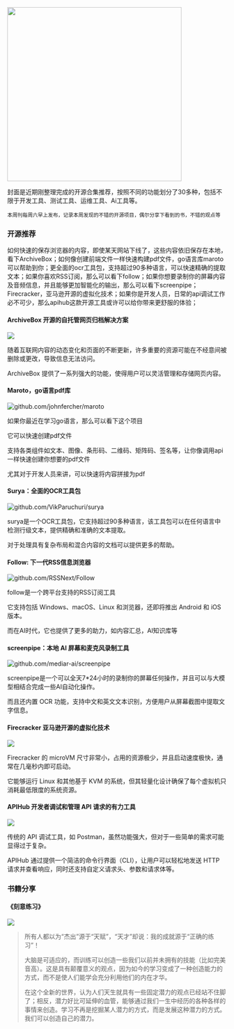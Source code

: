 <img src="https://img.picui.cn/free/2024/10/25/671b450f6dc5d.png" width="400" />

封面是近期刚整理完成的开源合集推荐，按照不同的功能划分了30多种，包括不限于开发工具、测试工具、运维工具、Ai工具等。

<small>本周刊每周六早上发布，记录本周发现的不错的开源项目，偶尔分享下看到的书，不错的观点等</small>  

### 开源推荐

如何快速的保存浏览器的内容，即使某天网站下线了，这些内容依旧保存在本地，看下ArchiveBox；如何像创建前端文件一样快速构建pdf文件，go语言库maroto可以帮助到你；更全面的ocr工具包，支持超过90多种语言，可以快速精确的提取文本；如果你喜欢RSS订阅，那么可以看下follow；如果你想要录制你的屏幕内容及音频信息，并且能够更加智能化的输出，那么可以看下screenpipe；Firecracker，亚马逊开源的虚拟化技术；如果你是开发人员，日常的api调试工作必不可少，那么apihub这款开源工具或许可以给你带来更舒服的体验；

#### ArchiveBox 开源的自托管网页归档解决方案

![](../../../public/assets/02/image-6.png)

随着互联网内容的动态变化和页面的不断更新，许多重要的资源可能在不经意间被删除或更改，导致信息无法访问。

ArchiveBox 提供了一系列强大的功能，使得用户可以灵活管理和存储网页内容。

#### Maroto，go语言pdf库

![github.com/johnfercher/maroto](../../../public/assets/02/image.png)

如果你最近在学习go语言，那么可以看下这个项目

它可以快速创建pdf文件

支持各类组件如文本、图像、条形码、二维码、矩阵码、签名等，让你像调用api一样快速创建你想要的pdf文件

尤其对于开发人员来讲，可以快速将内容拼接为pdf

#### Surya：全面的OCR工具包

![github.com/VikParuchuri/surya](../../../public/assets/02/image-1.png)

surya是一个OCR工具包，它支持超过90多种语言，该工具包可以在任何语言中检测行级文本，提供精确和准确的文本提取。

对于处理具有复杂布局和混合内容的文档可以提供更多的帮助。


#### Follow: 下一代RSS信息浏览器

![github.com/RSSNext/Follow](../../../public/assets/02/image-2.png)

follow是一个跨平台支持的RSS订阅工具

它支持包括 Windows、macOS、Linux 和浏览器，还即将推出 Android 和 iOS 版本。

而在AI时代，它也提供了更多的助力，如内容汇总，AI知识库等


#### screenpipe：本地 AI 屏幕和麦克风录制工具

![github.com/mediar-ai/screenpipe](../../../public/assets/02/image-3.png)

screenpipe是一个可以全天7*24小时的录制你的屏幕任何操作，并且可以与大模型相结合完成一些AI自动化操作。

而且还内置 OCR 功能，支持中文和英文文本识别，方便用户从屏幕截图中提取文字信息。

#### Firecracker 亚马逊开源的虚拟化技术

![](../../../public/assets/02/image-4.png)


Firecracker 的 microVM 尺寸非常小，占用的资源极少，并且启动速度极快，通常在几毫秒内即可启动。

它能够运行 Linux 和其他基于 KVM 的系统，但其轻量化设计确保了每个虚拟机只消耗最低限度的系统资源。


#### APIHub 开发者调试和管理 API 请求的有力工具

![](../../../public/assets/02/image-5.png)

传统的 API 调试工具，如 Postman，虽然功能强大，但对于一些简单的需求可能显得过于复杂。

APIHub 通过提供一个简洁的命令行界面（CLI），让用户可以轻松地发送 HTTP 请求并查看响应，同时还支持自定义请求头、参数和请求体等。


### 书籍分享

#### 《刻意练习》
![](../../../public/assets/02/../../../public/assets/02/image-7.png)

> 所有人都以为“杰出”源于“天赋”，“天才”却说：我的成就源于“正确的练习”！
>
>  大脑是可适应的，而训练可以创造一些我们以前并未拥有的技能（比如完美音高）。这是具有颠覆意义的观点，因为如今的学习变成了一种创造能力的方式，而不是使人们能学会充分利用他们的内在才华。
> 
> 在这个全新的世界，认为人们天生就具有一些固定潜力的观点已经站不住脚了；相反，潜力好比可延伸的血管，能够通过我们一生中经历的各种各样的事情来创造。学习不再是挖掘某人潜力的方式，而是发展这种潜力的方式。我们可以创造自己的潜力。



